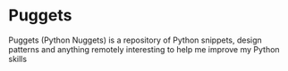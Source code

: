 # Puggets
Puggets (Python Nuggets) is a repository of Python snippets, design patterns and anything remotely interesting to help me improve my Python skills 
